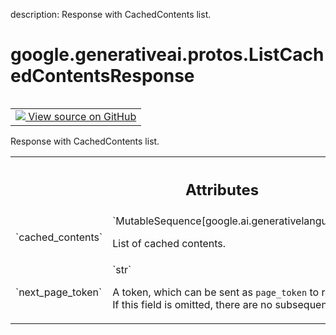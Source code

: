description: Response with CachedContents list.

<div itemscope itemtype="http://developers.google.com/ReferenceObject">
<meta itemprop="name" content="google.generativeai.protos.ListCachedContentsResponse" />
<meta itemprop="path" content="Stable" />
</div>

# google.generativeai.protos.ListCachedContentsResponse

<!-- Insert buttons and diff -->

<table class="tfo-notebook-buttons tfo-api nocontent" align="left">
<td>
  <a target="_blank" href="https://github.com/googleapis/google-cloud-python/tree/main/packages/google-ai-generativelanguage/google/ai/generativelanguage_v1beta/types/cache_service.py#L71-L97">
    <img src="https://www.tensorflow.org/images/GitHub-Mark-32px.png" />
    View source on GitHub
  </a>
</td>
</table>



Response with CachedContents list.

<!-- Placeholder for "Used in" -->




<!-- Tabular view -->
 <table class="responsive fixed orange">
<colgroup><col width="214px"><col></colgroup>
<tr><th colspan="2"><h2 class="add-link">Attributes</h2></th></tr>

<tr>
<td>
`cached_contents`<a id="cached_contents"></a>
</td>
<td>
`MutableSequence[google.ai.generativelanguage.CachedContent]`

List of cached contents.
</td>
</tr><tr>
<td>
`next_page_token`<a id="next_page_token"></a>
</td>
<td>
`str`

A token, which can be sent as ``page_token`` to retrieve the
next page. If this field is omitted, there are no subsequent
pages.
</td>
</tr>
</table>



